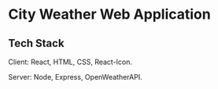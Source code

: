 # City Weather Web Application

## Tech Stack

Client: React, HTML, CSS, React-Icon.

Server: Node, Express, OpenWeatherAPI.

